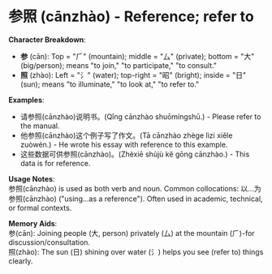 # **参照 (cānzhào) - Reference; refer to**

**Character Breakdown**:  
- **参** (cān): Top = "⺁" (mountain); middle = "厶" (private); bottom = "大" (big/person); means "to join," "to participate," "to consult."  
- **照** (zhào): Left = "⺡" (water); top-right = "昭" (bright); inside = "日" (sun); means "to illuminate," "to look at," "to refer to."

**Examples**:  
- 请参照(cānzhào)说明书。(Qǐng cānzhào shuōmíngshū.) - Please refer to the manual.  
- 他参照(cānzhào)这个例子写了作文。(Tā cānzhào zhège lìzi xiěle zuòwén.) - He wrote his essay with reference to this example.  
- 这些数据可供参照(cānzhào)。(Zhèxiē shùjù kě gōng cānzhào.) - This data is for reference.

**Usage Notes**:  
参照(cānzhào) is used as both verb and noun. Common collocations: 以...为参照(cānzhào) ("using...as a reference"). Often used in academic, technical, or formal contexts.

**Memory Aids**:  
参(cān): Joining people (大, person) privately (厶) at the mountain (⺁)-for discussion/consultation.  
照(zhào): The sun (日) shining over water (⺡) helps you see (refer to) things clearly.